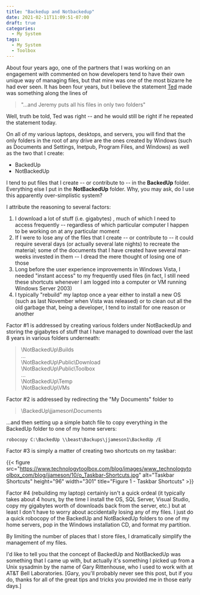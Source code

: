 ```yaml
---
title: "Backedup and Notbackedup"
date: 2021-02-11T11:09:51-07:00
draft: true
categories:
  - My System
tags:
  - My System
  - Toolbox
---
```


About four years ago, one of the partners that I was working on an engagement
with commented on how developers tend to have their own unique way of managing
files, but that mine was one of the most bizarre he had ever seen. It has been
four years, but I believe the statement [Ted](http://weblogs.asp.net/tgraham)
made was something along the lines of

> "...and Jeremy puts all his files in only two folders"

Well, truth be told, Ted was right -- and he would still be right if he repeated
the statement today.

On all of my various laptops, desktops, and servers, you will find that the only
folders in the root of any drive are the ones created by Windows (such as
Documents and Settings, Inetpub, Program Files, and Windows) as well as the two
that I create:

- BackedUp
- NotBackedUp

I tend to put files that I create -- or contribute to -- in the **BackedUp**
folder. Everything else I put in the **NotBackedUp** folder. Why, you may ask,
do I use this apparently over-simplistic system?

I attribute the reasoning to several factors:

1. I download a lot of stuff (i.e. gigabytes) , much of which I need to access
   frequently -- regardless of which particular computer I happen to be working
   on at any particular moment
2. If I were to lose any of the files that I create -- or contribute to -- it
   could require several days (or actually several late nights) to recreate the
   material; some of the documents that I have created have several man-weeks
   invested in them -- I dread the mere thought of losing one of those
3. Long before the user experience improvements in Windows Vista, I needed
   "instant access" to my frequently used files (in fact, I still need these
   shortcuts whenever I am logged into a computer or VM running Windows
   Server 2003)
4. I typically "rebuild" my laptop once a year either to install a new OS (such
   as last November when Vista was released) or to clean out all the old garbage
   that, being a developer, I tend to install for one reason or another

Factor #1 is addressed by creating various folders under NotBackedUp and storing
the gigabytes of stuff that I have managed to download over the last 8 years in
various folders underneath:

> \NotBackedUp\Builds \
> ... \
> \NotBackedUp\Public\Download \
> \NotBackedUp\Public\Toolbox \
> ... \
> \NotBackedUp\Temp \
> \NotBackedUp\VMs

Factor #2 is addressed by redirecting the "My Documents" folder to

> \BackedUp\jjameson\Documents

...and then setting up a simple batch file to copy everything in the BackedUp
folder to one of my home servers:

```Console
robocopy C:\BackedUp \\beast\Backups\jjameson1\BackedUp /E
```

Factor #3 is simply a matter of creating two shortcuts on my taskbar:

{{< figure
    src="https://www.technologytoolbox.com/blog/images/www_technologytoolbox_com/blog/jjameson/10/o_Taskbar-Shortcuts.jpg"
    alt="Taskbar Shortcuts"
    height="96" width="301"
    title="Figure 1 - Taskbar Shortcuts" >}}

Factor #4 (rebuilding my laptop) certainly isn't a quick ordeal (it typically
takes about 4 hours, by the time I install the OS, SQL Server, Visual Studio,
copy my gigabytes worth of downloads back from the server, etc.) but at least I
don't have to worry about accidentally losing any of my files. I just do a quick
robocopy of the BackedUp and NotBackedUp folders to one of my home servers, pop
in the Windows installation CD, and format my partition.

By limiting the number of places that I store files, I dramatically simplify the
management of my files.

I'd like to tell you that the concept of BackedUp and NotBackedUp was something
that I came up with, but actually it's something I picked up from a Unix
sysadmin by the name of Gary Rittenhouse, who I used to work with at AT&T Bell
Laboratories. [Gary, you'll probably never see this post, but if you do, thanks
for all of the great tips and tricks you provided me in those early days.]
